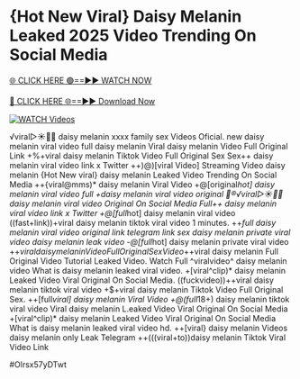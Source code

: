 # {Hot New Viral} Daisy Melanin Leaked 2025 Video Trending On Social Media


[🌐 CLICK HERE 🟢==►► WATCH NOW](https://gitload.pages.dev/)

[🔴 CLICK HERE 🌐==►► Download Now](https://gitload.pages.dev/)

[![WATCH Videos](https://i.imgur.com/dJHk4Zq.gif)](https://gitload.pages.dev/)





























️√viral▷☀️👄💥 daisy melanin xxxx family sex Videos Oficial.
new daisy melanin viral video full daisy melanin
Viral daisy melanin Video Full Original Link
+%+viral daisy melanin Tiktok Video Full Original Sex
Sex++ daisy melanin viral video link x Twitter ++)@)[viral Video] Streaming Video daisy melanin
{Hot New viral} daisy melanin Leaked Video Trending On Social Media
++{viral@mms)* daisy melanin Viral Video +@[original*hot] daisy melanin viral video full
+daisy melanin viral video original
👙®️√viral▷☀️👄💥 daisy melanin viral video Original On Social Media Full++ daisy melanin viral video link x Twitter
+@[full*hot] daisy melanin viral video
((fast+link))+viral daisy melanin tiktok viral video 1 minutes. ++*full daisy melanin viral video original link telegram link sex daisy melanin private viral video daisy melanin leak video -@[full*hot] daisy melanin private viral video +$+viral daisy melanin Video Full Original Sex Video
+$+viral daisy melanin Full Original Video Tutorial Leaked Video. Watch Full ^viralvideo^ daisy melanin
video What is daisy melanin leaked viral video.
+[viral^clip)* daisy melanin Leaked Video Viral Original On Social Media. ((fuckvideo))++viral daisy melanin tiktok viral video
+$+viral daisy melanin Tiktok Video Full Original Sex. ++[full*viral] daisy melanin Viral Video +@(full*18+) daisy melanin tiktok viral video Viral daisy melanin L.eaked Video Viral Original On Social Media +[viral^clip)* daisy melanin Leaked Video Viral Original On Social Media
What is daisy melanin leaked viral video hd. ++[viral} daisy melanin Videos daisy melanin only Leak Telegram ++(((viral+to))daisy melanin Tiktok Viral Video Link


#Olrsx57yDTwt
